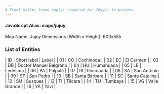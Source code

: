 ```yaml
---
# Front matter (even empty) required for Jekyll to process
---
```


#### JavaScript Alias: maps/jujuy

Map Name: Jujuy
Dimensions (Width x Height): 600x555

### List of Entities

| ID  | Short label | Label                  |
| 01  | CO          | Cochinoca              |
| 02  | EC          | El Carmen              |
| 03  | DB          | Doctor Manuel Belgrano |
| 04  | HU          | Humahuaca              |
| 05  | LE          | Ledesma                |
| 06  | PA          | Palpalá                |
| 07  | RI          | Rinconada              |
| 08  | SA          | San Antonio            |
| 09  | SP          | San Pedro              |
| 10  | SB          | Santa Bárbara          |
| 11  | SC          | Santa Catalina         |
| 12  | SU          | Susques                |
| 13  | TI          | Tilcara                |
| 14  | TU          | Tumbaya                |
| 15  | VG          | Valle Grande           |
| 16  | YA          | Yavi                   |
